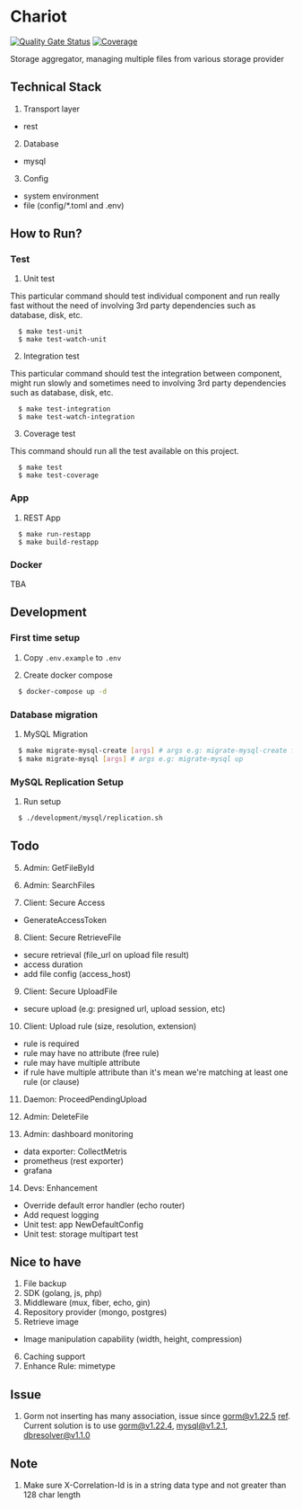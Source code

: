 # Chariot

[![Quality Gate Status](https://sonarcloud.io/api/project_badges/measure?project=go-seidon_chariot&metric=alert_status)](https://sonarcloud.io/summary/new_code?id=go-seidon_chariot)
[![Coverage](https://sonarcloud.io/api/project_badges/measure?project=go-seidon_chariot&metric=coverage)](https://sonarcloud.io/summary/new_code?id=go-seidon_chariot)

Storage aggregator, managing multiple files from various storage provider

## Technical Stack
1. Transport layer
- rest
2. Database
- mysql
3. Config
- system environment
- file (config/*.toml and .env)

## How to Run?
### Test
1. Unit test

This particular command should test individual component and run really fast without the need of involving 3rd party dependencies such as database, disk, etc.

```
  $ make test-unit
  $ make test-watch-unit
```

2. Integration test

This particular command should test the integration between component, might run slowly and sometimes need to involving 3rd party dependencies such as database, disk, etc.

```
  $ make test-integration
  $ make test-watch-integration
```

3. Coverage test

This command should run all the test available on this project.

```
  $ make test
  $ make test-coverage
```

### App
1. REST App

```
  $ make run-restapp
  $ make build-restapp
```

### Docker
TBA

## Development
### First time setup
1. Copy `.env.example` to `.env`

2. Create docker compose
```bash
  $ docker-compose up -d
```

### Database migration
1. MySQL Migration
```bash
  $ make migrate-mysql-create [args] # args e.g: migrate-mysql-create file-table
  $ make migrate-mysql [args] # args e.g: migrate-mysql up
```

### MySQL Replication Setup
1. Run setup
```bash
  $ ./development/mysql/replication.sh
```

## Todo
5. Admin: GetFileById
6. Admin: SearchFiles

7. Client: Secure Access
- GenerateAccessToken
8. Client: Secure RetrieveFile 
- secure retrieval (file_url on upload file result)
- access duration
- add file config (access_host)
9. Client: Secure UploadFile
- secure upload (e.g: presigned url, upload session, etc)

10. Client: Upload rule (size, resolution, extension)
- rule is required
- rule may have no attribute (free rule)
- rule may have multiple attribute
- if rule have multiple attribute than it's mean we're matching at least one rule (or clause)
11. Daemon: ProceedPendingUpload
12. Admin: DeleteFile

13. Admin: dashboard monitoring
- data exporter: CollectMetris
- prometheus (rest exporter)
- grafana
14. Devs: Enhancement
- Override default error handler (echo router)
- Add request logging
- Unit test: app NewDefaultConfig
- Unit test: storage multipart test

## Nice to have
1. File backup
2. SDK (golang, js, php)
3. Middleware (mux, fiber, echo, gin)
4. Repository provider (mongo, postgres)
5. Retrieve image
- Image manipulation capability (width, height, compression)
6. Caching support
7. Enhance Rule: mimetype

## Issue
1. Gorm not inserting has many association, issue since gorm@v1.22.5 [ref](https://github.com/go-gorm/gorm/issues/5754). Current solution is to use gorm@v1.22.4, mysql@v1.2.1, dbresolver@v1.1.0

## Note
1. Make sure X-Correlation-Id is in a string data type and not greater than 128 char length
